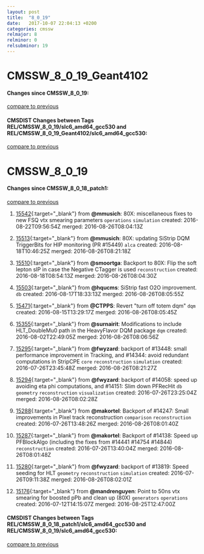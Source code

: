 ```yaml
---
layout: post
title:  "8_0_19"
date:   2017-10-07 22:04:13 +0200
categories: cmssw
relmajor: 8
relminor: 0
relsubminor: 19
---
```


# CMSSW_8_0_19_Geant4102
#### Changes since CMSSW_8_0_19:

[compare to previous](https://github.com/cms-sw/cmssw/compare/CMSSW_8_0_19...CMSSW_8_0_19_Geant4102)



#### CMSDIST Changes between Tags REL/CMSSW_8_0_19/slc6_amd64_gcc530 and REL/CMSSW_8_0_19_Geant4102/slc6_amd64_gcc530:

[compare to previous](https://github.com/cms-sw/cmsdist/compare/REL/CMSSW_8_0_19/slc6_amd64_gcc530...REL/CMSSW_8_0_19_Geant4102/slc6_amd64_gcc530)


# CMSSW_8_0_19
#### Changes since CMSSW_8_0_18_patch1:

[compare to previous](https://github.com/cms-sw/cmssw/compare/CMSSW_8_0_18_patch1...CMSSW_8_0_19)



1. [15542](http://github.com/cms-sw/cmssw/pull/15542){:target="_blank"}  from **@mmusich**: 80X: miscellaneous fixes to new FSQ vtx smearing parameters `operations`  `simulation`  created: 2016-08-22T09:56:54Z merged: 2016-08-26T08:04:13Z

1. [15513](http://github.com/cms-sw/cmssw/pull/15513){:target="_blank"}  from **@mmusich**: 80X: updating SiStrip DQM TriggerBits for HIP monitoring (PR #15449) `alca`  created: 2016-08-18T10:46:25Z merged: 2016-08-26T08:21:18Z

1. [15510](http://github.com/cms-sw/cmssw/pull/15510){:target="_blank"}  from **@smoortga**: Backport to 80X: Flip the soft lepton sIP in case the Negative CTagger is used `reconstruction`  created: 2016-08-18T08:54:13Z merged: 2016-08-26T08:04:30Z

1. [15503](http://github.com/cms-sw/cmssw/pull/15503){:target="_blank"}  from **@hqucms**: SiStrip fast O2O improvement. `db`  created: 2016-08-17T18:33:13Z merged: 2016-08-26T08:05:55Z

1. [15471](http://github.com/cms-sw/cmssw/pull/15471){:target="_blank"}  from **@CTPPS**: Revert "turn off totem dqm" `dqm`  created: 2016-08-15T13:29:17Z merged: 2016-08-26T08:05:45Z

1. [15355](http://github.com/cms-sw/cmssw/pull/15355){:target="_blank"}  from **@surnairit**: Modifications to include HLT_DoubleMu0 path in the HeavyFlavor DQM package `dqm`  created: 2016-08-02T22:49:05Z merged: 2016-08-26T08:06:56Z

1. [15295](http://github.com/cms-sw/cmssw/pull/15295){:target="_blank"}  from **@fwyzard**: backport of #13448: small performance improvement in Tracking, and #14344: avoid redundant computations in StripCPE `core`  `reconstruction`  `simulation`  created: 2016-07-26T23:45:48Z merged: 2016-08-26T08:21:27Z

1. [15294](http://github.com/cms-sw/cmssw/pull/15294){:target="_blank"}  from **@fwyzard**: backport of #14058: speed up avoiding eta phi computations, and #14151: Slim down PFRecHit `db`  `geometry`  `reconstruction`  `visualization`  created: 2016-07-26T23:25:04Z merged: 2016-08-26T08:02:28Z

1. [15288](http://github.com/cms-sw/cmssw/pull/15288){:target="_blank"}  from **@makortel**: Backport of #14247: Small improvements in Pixel track reconstruction `comparison`  `reconstruction`  created: 2016-07-26T13:48:26Z merged: 2016-08-26T08:01:40Z

1. [15287](http://github.com/cms-sw/cmssw/pull/15287){:target="_blank"}  from **@makortel**: Backport of #14138: Speed up PFBlockAlgo (including the fixes from #14441 #14754 #14844) `reconstruction`  created: 2016-07-26T13:40:04Z merged: 2016-08-26T08:01:48Z

1. [15280](http://github.com/cms-sw/cmssw/pull/15280){:target="_blank"}  from **@fwyzard**: backport of #13819: Speed seeding for HLT `geometry`  `reconstruction`  `simulation`  created: 2016-07-26T09:11:38Z merged: 2016-08-26T08:02:01Z

1. [15176](http://github.com/cms-sw/cmssw/pull/15176){:target="_blank"}  from **@mandrenguyen**: Point to 50ns vtx smearing for boosted pPb and clean up (80X) `generators`  `operations`  created: 2016-07-12T14:15:07Z merged: 2016-08-25T12:47:00Z

#### CMSDIST Changes between Tags REL/CMSSW_8_0_18_patch1/slc6_amd64_gcc530 and REL/CMSSW_8_0_19/slc6_amd64_gcc530:

[compare to previous](https://github.com/cms-sw/cmsdist/compare/REL/CMSSW_8_0_18_patch1/slc6_amd64_gcc530...REL/CMSSW_8_0_19/slc6_amd64_gcc530)


